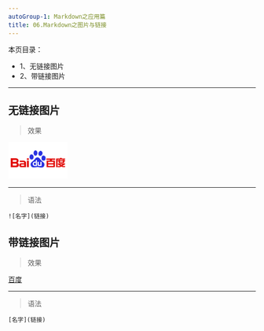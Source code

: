 ```yaml
---
autoGroup-1: Markdown之应用篇
title: 06.Markdown之图片与链接
---
```


本页目录：
- 1、无链接图片
- 2、带链接图片

***

## 无链接图片

> 效果

![百度](./image/6.jpeg)

***

> 语法

```
![名字](链接)
```

## 带链接图片

> 效果

[百度](https://www.baidu.com/)

***

> 语法

```
[名字](链接)
```
